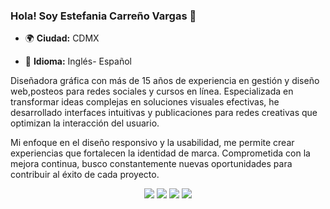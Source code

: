 ### Hola! Soy Estefania Carreño Vargas 👋
- 🌍 **Ciudad:** CDMX
  
- 👅 **Idioma:** Inglés- Español

Diseñadora gráfica con más de 15 años de experiencia en gestión y diseño web,posteos para redes sociales y cursos en línea. Especializada
en transformar ideas complejas en soluciones visuales efectivas, he desarrollado interfaces intuitivas y publicaciones para redes creativas
que optimizan la interacción del usuario.

Mi enfoque en el diseño responsivo y la usabilidad, me permite crear experiencias que fortalecen la identidad de marca. Comprometida
con la mejora continua, busco constantemente nuevas oportunidades para contribuir al éxito de cada proyecto.

<div align="center">
  <a href="https://www.instagram.com/_mesurashii/" target="_blank"><img src="https://img.shields.io/badge/-Instagram-%23E4405F?style=for-the-badge&logo=instagram&logoColor=white" target="_blank"></a>
  <a href="https://www.linkedin.com/in/malibb/" target="_blank"><img src="https://img.shields.io/badge/-LinkedIn-%230077B5?style=for-the-badge&logo=linkedin&logoColor=white" target="_blank"></a> 
  <a href="mailto:malinalibb98@gmail.com"><img src="https://img.shields.io/badge/-Gmail-%23333?style=for-the-badge&logo=gmail&logoColor=white&color=red" target="_blank"></a>
  <a href="https://twitter.com/_mesurashii"><img src="https://img.shields.io/badge/-Twitter-%1DA1F2?style=for-the-badge&logo=twitter&logoColor=white&color=1DA1F2" target="_blank"></a>
</div>
<!--
**Estefaniacv1/Estefaniacv1** is a ✨ _special_ ✨ repository because its `README.md` (this file) appears on your GitHub profile.

Here are some ideas to get you started:

- 🔭 I’m currently working on ...
- 🌱 I’m currently learning ...
- 👯 I’m looking to collaborate on ...
- 🤔 I’m looking for help with ...
- 💬 Ask me about ...
- 📫 How to reach me: ...
- 😄 Pronouns: ...
- ⚡ Fun fact: ...
-->
